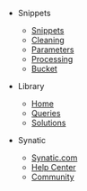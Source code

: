 - Snippets

  - [Snippets](snippets/index.md)
  - [Cleaning](snippets/cleaning.md)
  - [Parameters](snippets/parameters.md)
  - [Processing](snippets/processing.md)
  - [Bucket](snippets/bucket.md)

- Library

  - [Home](index.md)
  - [Queries](queries/index.md)
  - [Solutions](solutions/index.md)

- Synatic

  - [Synatic.com](https://synatic.com)
  - [Help Center](https://help.synatic.com)
  - [Community](https://community.synatic.com)
